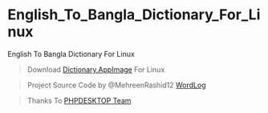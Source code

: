 # English_To_Bangla_Dictionary_For_Linux
English To Bangla Dictionary For Linux

> Download <a href='https://firebasestorage.googleapis.com/v0/b/ansnew007.appspot.com/o/Dictionary.AppImage?alt=media&token=68bb4a56-14f1-4adf-9640-03c48dc35ef2'>Dictionary.AppImage</a> For Linux

> Project Source Code by @MehreenRashid12 <a href='https://github.com/MehreenRashid12/WordLog'>WordLog</a>

> Thanks To <a href='https://github.com/cztomczak/phpdesktop'>PHPDESKTOP Team </a>
